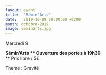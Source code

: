 ```yaml
---
layout: event
title:  "Sémin'Arts"
date:   2019-10-09 20:00:00 +0200
month: octobre-2019
image: seminarts.jpg
---
```





 Mercredi 9

 **Sémin’Arts  ** Ouverture des portes à 19h30**  
** Prix libre / 5€

 Thème : Gravité